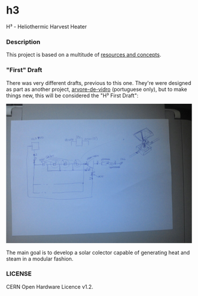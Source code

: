 # h3
H³ - Heliothermic Harvest Heater

### Description

This project is based on a multitude of [resources and concepts](/links-resources.txt).

### "First" Draft

There was very different drafts, previous to this one. They're were designed as part as another project, [arvore-de-vidro](https://github.com/arthurmoises/arvore-de-vidro) (portuguese only), but to make things new, this will be considered the "H³ First Draft":

![First Draft](h3-first-draft.jpg)

The main goal is to develop a solar colector capable of generating heat and steam in a modular fashion.  

### LICENSE

CERN Open Hardware Licence v1.2.
